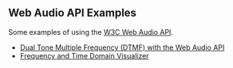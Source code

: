 ## Web Audio API Examples

Some examples of using the [W3C Web Audio API](https://dvcs.w3.org/hg/audio/raw-file/tip/webaudio/specification.html).

* [Dual Tone Multiple Frequency (DTMF) with the Web Audio API](http://antoinet.github.io/webaudio/dtmf.html)
* [Frequency and Time Domain Visualizer](http://antoinet.github.io/webaudio/visualize.html)

